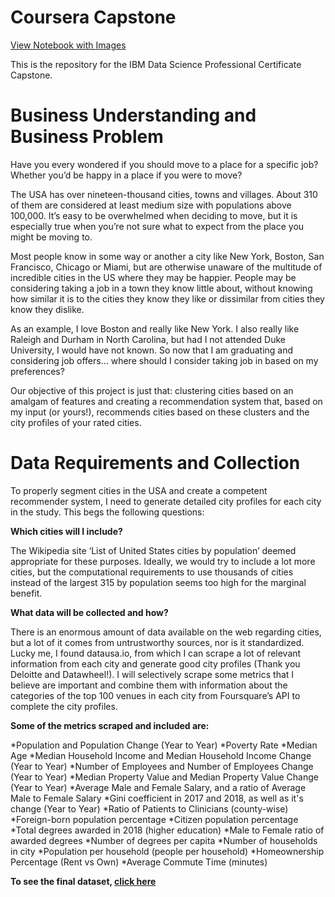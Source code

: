 # Coursera Capstone
<a href='https://nbviewer.jupyter.org/github/eliasmelul/Coursera_Capstone/blob/master/Capstone%20Project%20Final.ipynb'>View Notebook with Images</a>

This is the repository for the IBM Data Science Professional Certificate Capstone.

# Business Understanding and Business Problem

Have you every wondered if you should move to a place for a specific job? Whether you’d be happy in a place if you were to move?

The USA has over nineteen-thousand cities, towns and villages. About 310 of them are considered at least medium size with populations above 100,000. It’s easy to be overwhelmed when deciding to move, but it is especially true when you’re not sure what to expect from the place you might be moving to. 

Most people know in some way or another a city like New York, Boston, San Francisco, Chicago or Miami, but are otherwise unaware of the multitude of incredible cities in the US where they may be happier. People may be considering taking a job in a town they know little about, without knowing how similar it is to the cities they know they like or dissimilar from cities they know they dislike.

As an example, I love Boston and really like New York. I also really like Raleigh and Durham in North Carolina, but had I not attended Duke University, I would have not known. So now that I am graduating and considering job offers… where should I consider taking job in based on my preferences?

Our objective of this project is just that: clustering cities based on an amalgam of features and creating a recommendation system that, based on my input (or yours!), recommends cities based on these clusters and the city profiles of your rated cities.

# Data Requirements and Collection

To properly segment cities in the USA and create a competent recommender system, I need to generate detailed city profiles for each city in the study. This begs the following questions:

**Which cities will I include?**

The Wikipedia site ‘List of United States cities by population’ deemed appropriate for these purposes. Ideally, we would try to include a lot more cities, but the computational requirements to use thousands of cities instead of the largest 315 by population seems too high for the marginal benefit. 

**What data will be collected and how?**

There is an enormous amount of data available on the web regarding cities, but a lot of it comes from untrustworthy sources, nor is it standardized. Lucky me, I found datausa.io, from which I can scrape a lot of relevant information from each city and generate good city profiles (Thank you Deloitte and Datawheel!). I will selectively scrape some metrics that I believe are important and combine them with information about the categories of the top 100 venues in each city from Foursquare’s API to complete the city profiles.

**Some of the metrics scraped and included are:**

*Population and Population Change (Year to Year)
*Poverty Rate
*Median Age
*Median Household Income and Median Household Income Change (Year to Year)
*Number of Employees and Number of Employees Change (Year to Year)
*Median Property Value and Median Property Value Change (Year to Year)
*Average Male and Female Salary, and a ratio of Average Male to Female Salary
*Gini coefficient in 2017 and 2018, as well as it's change (Year to Year)
*Ratio of Patients to Clinicians (county-wise)
*Foreign-born population percentage
*Citizen population percentage
*Total degrees awarded in 2018 (higher education)
*Male to Female ratio of awarded degrees
*Number of degrees per capita
*Number of households in city
*Population per household (people per household)
*Homeownership Percentage (Rent vs Own)
*Average Commute Time (minutes)

**To see the final dataset, <a href='https://github.com/eliasmelul/Coursera_Capstone/blob/master/cities_profiles_freqVenues.csv'>click here</a>**
